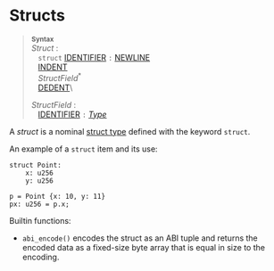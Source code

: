 # Structs

> **<sup>Syntax</sup>**\
> _Struct_ :\
> &nbsp;&nbsp; `struct` [IDENTIFIER] `:` [NEWLINE]\
> &nbsp;&nbsp; [INDENT]\
> &nbsp;&nbsp; _StructField_<sup>*</sup>\
> &nbsp;&nbsp; [DEDENT]\
>
> _StructField_ :\
> &nbsp;&nbsp; [IDENTIFIER] `:` [_Type_]


A _struct_ is a nominal [struct type][struct type] defined with the keyword `struct`.

An example of a `struct` item and its use:

```
struct Point:
    x: u256
    y: u256

p = Point {x: 10, y: 11}
px: u256 = p.x;
```


Builtin functions:

- `abi_encode()` encodes the struct as an ABI tuple and returns the encoded data as a fixed-size byte array that is equal in size to the encoding.


[NEWLINE]: ../lexical_structure/tokens.md#newline
[INDENT]: ../lexical_structure/tokens.md#indent
[DEDENT]: ../lexical_structure/tokens.md#dedent
[IDENTIFIER]: ../lexical_structure/identifiers.md
[struct type]: ../type_system/types/struct.md
[_Type_]: ../type_system/types/index.md
